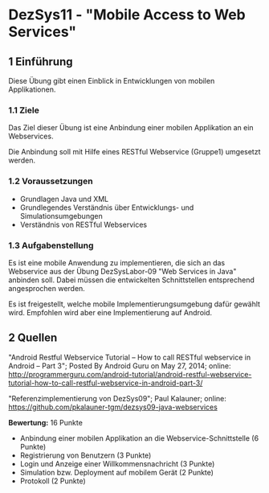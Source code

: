 # DezSys11 - "Mobile Access to Web Services"

## 1 Einführung

Diese Übung gibt einen Einblick in Entwicklungen von mobilen Applikationen.

### 1.1 Ziele

Das Ziel dieser Übung ist eine Anbindung einer mobilen Applikation an ein Webservices.

Die Anbindung soll mit Hilfe eines RESTful Webservice (Gruppe1) umgesetzt werden.

### 1.2 Voraussetzungen

* Grundlagen Java und XML
* Grundlegendes Verständnis über Entwicklungs- und Simulationsumgebungen
* Verständnis von RESTful Webservices

### 1.3 Aufgabenstellung

Es ist eine mobile Anwendung zu implementieren, die sich an das Webservice aus der Übung DezSysLabor-09 "Web Services in Java" anbinden soll. Dabei müssen die entwickelten Schnittstellen entsprechend angesprochen werden.

Es ist freigestellt, welche mobile Implementierungsumgebung dafür gewählt wird. Empfohlen wird aber eine Implementierung auf Android.

## 2 Quellen

"Android Restful Webservice Tutorial – How to call RESTful webservice in Android – Part 3"; Posted By Android Guru on May 27, 2014; online: http://programmerguru.com/android-tutorial/android-restful-webservice-tutorial-how-to-call-restful-webservice-in-android-part-3/

"Referenzimplementierung von DezSys09"; Paul Kalauner; online: https://github.com/pkalauner-tgm/dezsys09-java-webservices

**Bewertung:** 16 Punkte
- Anbindung einer mobilen Applikation an die Webservice-Schnittstelle (6 Punkte)
- Registrierung von Benutzern (3 Punkte)
- Login und Anzeige einer Willkommensnachricht (3 Punkte)
- Simulation bzw. Deployment auf mobilem Gerät (2 Punkte)
- Protokoll (2 Punkte)